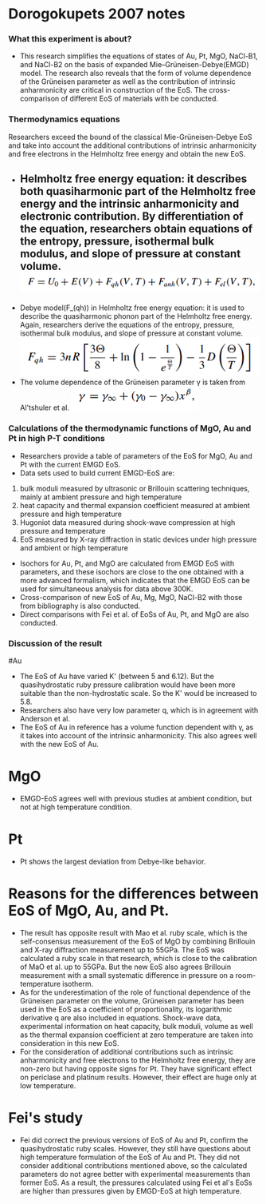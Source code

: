 # Dorogokupets 2007 notes
### What this experiment is about?
- This research simplifies the equations of states of Au, Pt, MgO, NaCl-B1, and NaCl-B2 on the basis of expanded Mie–Grüneisen-Debye(EMGD) model.
The research also reveals that the form of volume dependence of the Grüneisen parameter as well as the contribution of intrinsic anharmonicity are critical in construction of the EoS.
The cross-comparison of different EoS of materials with be conducted.

### Thermodynamics equations
Researchers exceed the bound of the classical Mie-Grüneisen-Debye EoS and take into account the additional contributions of intrinsic anharmonicity and free electrons in the Helmholtz free energy and obtain the new EoS.
- Helmholtz free energy equation: it describes both quasiharmonic part of the Helmholtz free energy and the intrinsic anharmonicity and electronic contribution.
By differentiation of the equation, researchers obtain equations of the entropy, pressure, isothermal bulk modulus, and slope of pressure at constant volume.
![Helmholtz Free Energy Eqn](https://github.com/wardahfadil/UROP_notes/blob/master/Dorogokupets2007/Helmholtz%20Free%20Energy%20Eqn.jpg)
  -
- Debye model(F_(qh)) in Helmholtz free energy equation: it is used to describe the quasiharmonic phonon part of the Helmholtz free energy. Again, researchers derive the equations of the entropy, pressure, isothermal bulk modulus, and slope of pressure at constant volume.
![Debye Model](https://github.com/wardahfadil/UROP_notes/blob/master/Dorogokupets2007/DebyeModel.jpg)
- The volume dependence of the Grüneisen parameter γ is taken from Al'tshuler et al.
![Gruneisen Parameter](https://github.com/wardahfadil/UROP_notes/blob/master/Dorogokupets2007/GruneisenParameter.jpg)

### Calculations of the thermodynamic functions of MgO, Au and Pt in high P-T conditions
- Researchers provide a table of parameters of the EoS for MgO, Au and Pt with the current EMGD EoS.
- Data sets used to build current EMGD-EoS are:
1. bulk moduli measured by ultrasonic or Brillouin scattering techniques, mainly at ambient pressure and high temperature
2. heat capacity and thermal expansion coefficient measured at ambient pressure and high temperature
3. Hugoniot data measured during shock-wave compression at high pressure and temperature
4. EoS measured by X-ray diffraction in static devices under high pressure and ambient or high temperature
- Isochors for Au, Pt, and MgO are calculated from EMGD EoS with parameters, and these isochors are close to the one obtained with a more advanced formalism, which indicates that the EMGD EoS can be used for simultaneous analysis for data above 300K.
- Cross-comparison of new EoS of Au, Mg, MgO, NaCl-B2 with those from bibliography is also conducted.
- Direct comparisons with Fei et al. of EoSs of Au, Pt, and MgO are also conducted.

### Discussion of the result
#Au
- The EoS of Au have varied K' (between 5 and 6.12). 
But the quasihydrostatic ruby pressure calibration would have been more suitable than the non-hydrostatic scale.
So the K' would be increased to 5.8.
- Researchers also have very low parameter q, which is in agreement with Anderson et al.
- The EoS of Au in reference has a volume function dependent with γ, as it takes into account of the intrinsic anharmonicity. This also agrees well with the new EoS of Au.

# MgO
- EMGD-EoS agrees well with previous studies at ambient condition, but not at high temperature condition.

# Pt
- Pt shows the largest deviation from Debye-like behavior.

# Reasons for the differences between EoS of MgO, Au, and Pt.
- The result has opposite result with Mao et al. ruby scale, which is the self-consensus measurement of the EoS of MgO by combining Brillouin and X-ray diffraction measurement up to 55GPa.
The EoS was calculated a ruby scale in that research, which is close to the calibration of MaO et al. up to 55GPa.
But the new EoS also agrees Brillouin measurement with a small systematic difference in pressure on a room-temperature isotherm.
- As for the underestimation of the role of functional dependence of the Grüneisen parameter on the volume, Grüneisen parameter has been used in the EoS as a coefficient of proportionality, its logarithmic derivative q are also included in equations. 
Shock-wave data, experimental information on heat capacity, bulk moduli, volume as well as the thermal expansion coefficient at zero temperature are taken into consideration in this new EoS.
- For the consideration of additional contributions such as intrinsic anharmonicity and free electrons to the Helmholtz free energy, they are non-zero but having opposite signs for Pt.
They have significant effect on periclase and platinum results.
However, their effect are huge only at low temperature.

# Fei's study
- Fei did correct the previous versions of EoS of Au and Pt, confirm the quasihydrostatic ruby scales.
However, they still have questions about high temperature formulation of the EoS of Au and Pt.
They did not consider additional contributions mentioned above, so the calculated parameters do not agree better with experimental measurements than former EoS. 
As a result, the pressures calculated using Fei et al's EoSs are higher than pressures given by EMGD-EoS at high temperature.

